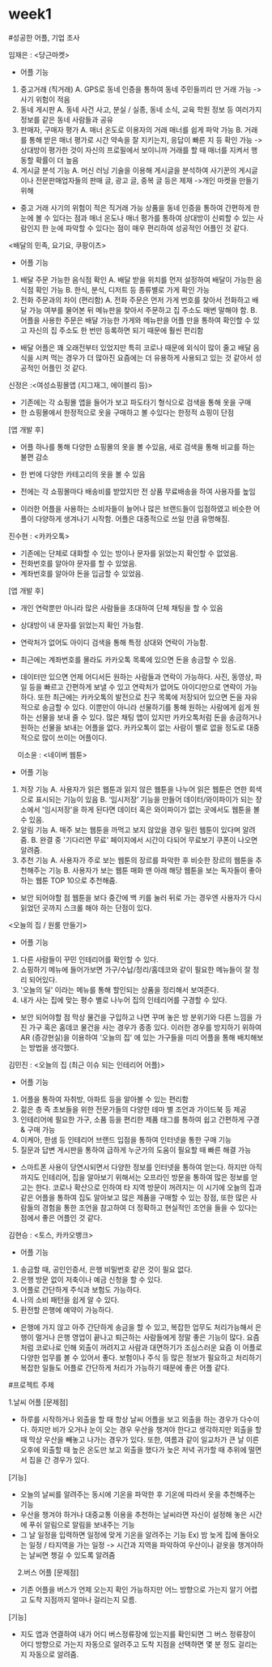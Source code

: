 # week1

#성공한 어플, 기업 조사

임재은 : <당근마켓>
-	어플 기능 
1.	중고거래 (직거래) 
A.	GPS로 동네 인증을 통하여 동네 주민들끼리 만 거래 가능
    ->사기 위험이 적음
2.	동네 게시판 
A.	동네 사건 사고, 분실 / 실종, 동네 소식, 교육 학원 정보 등 여러가지 정보를 같은 동네 사람들과 공유 
3.	판매자, 구매자 평가
A.	매너 온도로 이용자의 거래 매너를 쉽게 파악 가능
B.	거래를 통해 받은 매너 평가로 시간 약속을 잘 지키는지, 응답이 빠른 지 등 확인 가능 
    ->상대방이 평가한 것이 자신의 프로필에서 보이니까 거래를 할 때 매너를 지켜서 행동할 확률이 더 높음
4.	게시글 분석 기능
A.	머신 러닝 기술을 이용해 게시글을 분석하여 사기꾼의 게시글이나 전문판매업자들의 판매 글, 광고 글, 중복 글 등은 제재
    ->개인 마켓을 만들기 위해 

- 중고 거래 사기의 위험이 적은 직거래 가능 상품을 동네 인증을 통하여 간편하게 한 눈에 볼 수 있다는 점과 매너 온도나 매너 평가를 통하여 상대방이 신뢰할 수 있는 사람인지 한 눈에 파악할 수 있다는 점이 매우 편리하여 성공적인 어플인 것 같다. 

<배달의 민족, 요기요, 쿠팡이츠>
-	어플 기능
1.	배달 주문 가능한 음식점 확인
A.	배달 받을 위치를 먼저 설정하여 배달이 가능한 음식점 확인 가능
B.	한식, 분식, 디저트 등 종류별로 가게 확인 가능
2.	전화 주문과의 차이 (편리함)
A.	전화 주문은 먼저 가게 번호를 찾아서 전화하고 배달 가능 여부를 물어본 뒤 메뉴판을 찾아서 주문하고 집 주소도 매번 말해야 함.
B.	어플을 사용한 주문은 배달 가능한 가게와 메뉴판을 어플 만을 통하여 확인할 수 있고 자신의 집 주소도 한 번만 등록하면 되기 때문에 훨씬 편리함 

- 배달 어플은 꽤 오래전부터 있었지만 특히 코로나 때문에 외식이 많이 줄고 배달 음식을 시켜 먹는 경우가 더 많아진 요즘에는 더 유용하게 사용되고 있는 것 같아서 성공적인 어플인 것 같다.
 
 
신정은 :<여성쇼핑몰앱 (지그재그, 에이블리 등)>
-	기존에는 각 쇼핑몰 앱을 들어가 보고 파도타기 형식으로 검색을 통해 옷을 구매
-	한 쇼핑몰에서 한정적으로 옷을 구매하고 볼 수있다는 한정적 쇼핑이 단점
	
[앱 개발 후]
-	어플 하나를 통해 다양한 쇼핑몰의 옷을 볼 수있음, 새로 검색을 통해 비교를 하는 불편 감소
-	한 번에 다양한 카테고리의 옷을 볼 수 있음
-	전에는 각 쇼핑몰마다 배송비를 받았지만 전 상품 무료배송을 하여 사용자를 높임

- 이러한 어플을 사용하는 소비자들이 늘어나 많은 브랜드들이 입점하였고 비슷한 어플이 다양하게 생겨나기 시작함. 어플은 대중적으로 쓰일 만큼 유명해짐.
 
 
진수현 : <카카오톡>
-	기존에는 단체로 대화할 수 있는 방이나 문자를 읽었는지 확인할 수 없었음.
-	전화번호를 알아야 문자를 할 수 있었음.
-	계좌번호를 알아야 돈을 입금할 수 있었음.
	
[앱 개발 후]
-	개인 연락뿐만 아니라 많은 사람들을 초대하여 단체 채팅을 할 수 있음
-	상대방이 내 문자를 읽었는지 확인 가능함.
-	연락처가 없어도 아이디 검색을 통해 특정 상대와 연락이 가능함.
-	최근에는 계좌번호를 몰라도 카카오톡 목록에 있으면 돈을 송금할 수 있음.

- 데이터만 있으면 언제 어디서든 원하는 사람들과 연락이 가능하다. 사진, 동영상, 파일 등을 빠르고 간편하게 보낼 수 있고 연락처가 없어도 아이디만으로 연락이 가능하다. 또한 최근에는 카카오톡의 발전으로 친구 목록에 저장되어 있으면 돈을 자유적으로 송금할 수 있다. 이뿐만이 아니라 선물하기를 통해 원하는 사람에게 쉽게 원하는 선물을 보내 줄 수 있다. 많은 채팅 앱이 있지만 카카오톡처럼 돈을 송금하거나 원하는 선물을 보내는 어플을 없다. 카카오톡이 없는 사람이 별로 없을 정도로 대중적으로 많이 쓰이는 어플이다. 

 
이소윤 : <네이버 웹툰>
-	어플 기능
1.	저장 기능
A.	사용자가 읽은 웹툰과 읽지 않은 웹툰을 나누어 읽은 웹툰은 연한 회색으로 표시되는 기능이 있음
B.	‘임시저장’ 기능을 만들어 데이터/와이파이가 되는 장소에서 '임시저장'을 하게 된다면 데이터 혹은 와이파이가 없는 곳에서도 웹툰을 볼 수 있음.
2.	알림 기능
A.	매주 보는 웹툰을 까먹고 보지 않았을 경우 밀린 웹툰이 있다며 알려줌.
B.	완결 중 '기다리면 무료' 페이지에서 시간이 다되어 무료보기 쿠폰이 나오면 알려줌.
3.	추천 기능 
A.	사용자가 주로 보는 웹툰의 장르를 파악한 후 비슷한 장르의 웹툰을 추천해주는 기능
B.	사용자가 보는 웹툰 매화 맨 아래 해당 웹툰을 보는 독자들이 좋아하는 웹툰 TOP 10으로 추천해줌.

-	보안 되어야할 점
웹툰을 보다 중간에 백 키를 눌러 뒤로 가는 경우엔 사용자가 다시 읽었던 곳까지 스크롤 해야 하는 단점이 있다.

<오늘의 집 / 원룸 만들기>
-	어플 기능
1.	다른 사람들이 꾸민 인테리어를 확인할 수 있다.
2.	쇼핑하기 메뉴에 들어가보면 가구/수납/정리/홈데코와 같이 필요한 메뉴들이 잘 정리 되어있다.
3.	'오늘의 딜' 이라는 메뉴를 통해 할인되는 상품을 정리해서 보여준다.
4.	내가 사는 집에 맞는 평수 별로 나누어 집의 인테리어를 구경할 수 있다.

-	보안 되어야할 점
막상 물건을 구입하고 나면 꾸며 놓은 방 분위기와 다른 느낌을 가진 가구 혹은 홈데코 물건을 사는 경우가 종종 있다. 이러한 경우를 방지하기 위하여 AR (증강현실)을 이용하여 '오늘의 집' 에 있는 가구들을 미리 어플을 통해 배치해보는 방법을 생각했다.
 
 
김민진 : <오늘의 집 (최근 이슈 되는 인테리어 어플)>
-	어플 기능
1.	어플을 통하여 자취방, 아파트 등을 알아볼 수 있는 편리함
2.	젊은 층 즉 초보들을 위한 전문가들의 다양한 테마 별 조언과 가이드북 등 제공
3.	인테리어에 필요한 가구, 소품 등을 편리한 제품 태그를 통하여 쉽고 간편하게 구경 & 구매 가능
4.	이케아, 한샘 등 인테리어 브랜드 입점을 통하여 인터넷을 통한 구매 기능
5.	질문과 답변 게시판을 통하여 급하게 누군가의 도움이 필요할 때 빠른 해결 가능

- 스마트폰 사용이 당연시되면서 다양한 정보를 인터넷을 통하여 얻는다. 하지만 아직까지도 인테리어, 집을 알아보기 위해서는 오프라인 방문을 통하여 많은 정보를 얻고는 한다. 코로나 확산으로 인하여 타 지역 방문이 꺼려지는 이 시기에 오늘의 집과 같은 어플을 통하여 집도 알아보고 많은 제품을 구매할 수 있는 장점, 또한 많은 사람들의 경험을 통한 조언을 참고하여 더 정확하고 현실적인 조언을 들을 수 있다는 점에서 좋은 어플인 것 같다. 


김현승 : <토스, 카카오뱅크>
- 어플 기능
1. 송금할 때, 공인인증서, 은행 비밀번호 같은 것이 필요 없다.
2. 은행 방문 없이 저축이나 예금 신청을 할 수 있다.
3. 어플로 간단하게 주식과 보험도 가능하다. 
4. 나의 소비 패턴을 쉽게 알 수 있다.
5. 환전할 은행에 예약이 가능하다.

- 은행에 가지 않고 아주 간단하게 송금을 할 수 있고, 복잡한 업무도 처리가능해서 은행이 멀거나 은행 영업이 끝나고 퇴근하는 사람들에게 정말 좋은 기능이 많다. 요즘처럼 코로나로 인해 외출이 꺼려지고 사람과 대면하기가 조심스러운 요즘 이 어플로 다양한 업무를 볼 수 있어서 좋다. 보험이나 주식 등 많은 정보가 필요하고 처리하기 복잡한 일들도 어플로 간단하게 처리가 가능하기 때문에 좋은 어플 같다.




 
#프로젝트 주제

1.날씨 어플
[문제점]
- 하루를 시작하거나 외출을 할 때 항상 날씨 어플을 보고 외출을 하는 경우가 다수이다. 하지만 비가 오거나 눈이 오는 경우 우산을 챙겨야 한다고 생각하지만 외출을 할 때 막상 우산을 빼놓고 나가는 경우가 있다. 또한, 여름과 같이 일교차가 큰 날 이른 오후에 외출할 때 높은 온도만 보고 외출을 했다가 늦은 저녁 귀가할 때 추위에 떨면서 집을 간 경우가 있다.

[기능]
- 오늘의 날씨를 알려주는 동시에 기온을 파악한 후 기온에 따라서 옷을 추천해주는 기능
- 우산을 챙겨야 하거나 대중교통 이용을 추천하는 날씨라면 자신이 설정해 놓은 시간에 푸쉬 알림으로 알림을 보내주는 기능
- 그 날 일정을 입력하면 일정에 맞게 기온을 알려주는 기능
Ex) 밤 늦게 집에 돌아오는 일정 / 타지역을 가는 일정
-> 시간과 지역을 파악하여 우산이나 겉옷을 챙겨야하는 날씨면 챙길 수 있도록 알려줌

 
2.버스 어플
[문제점]
- 기존 어플을 버스가 언제 오는지 확인 가능하지만 어느 방향으로 가는지 알기 어렵고 도착 지점까지 얼마나 걸리는지 모름.

[기능]
- 지도 앱과 연결하여 내가 어디 버스정류장에 있는지를 확인되면 그 버스 정류장이 어디 방향으로 가는지 자동으로 알려주고 도착 지점을 선택하면 몇 분 정도 걸리는지 자동으로 알려줌.
 

